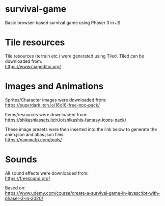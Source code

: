 # survival-game
Basic browser-based survival game using Phaser 3 in JS

# Tile resources
Tile resources (terrain etc.) were generated using Tiled.  Tiled can be downloaded from:  
https://www.mapeditor.org/

# Images and Animations
Sprites/Character images were downloaded from:  
https://superdark.itch.io/16x16-free-npc-pack/

Items/resources were downloaded from:  
https://shikashiassets.itch.io/shikashis-fantasy-icons-pack/

These image presets were then inserted into the link below to generate the anim.json and atlas.json files:  
https://gammafp.com/tools/

# Sounds
All sound effects were downloaded from:  
https://freesound.org/

Based on:  
https://www.udemy.com/course/create-a-survival-game-in-javascript-with-phaser-3-in-2020/
